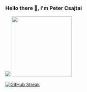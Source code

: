 ### Hello there 👋, I'm Peter Csajtai

<div>
  <img src="https://github-readme-stats-pcsajtai.vercel.app/api?username=z4kn4fein&show_icons=true&hide_border=true&count_private=true&custom_title=Stats&theme=dracula&line_height=24">
  <img height="189px" src="https://github-readme-stats-pcsajtai.vercel.app/api/top-langs/?username=z4kn4fein&theme=dracula&hide_border=true&layout=compact&langs_count=8&custom_title=Languages">
  
  [![GitHub Streak](https://streak-stats.demolab.com?user=z4kn4fein&theme=dracula&hide_border=true)](https://git.io/streak-stats)
</div>
